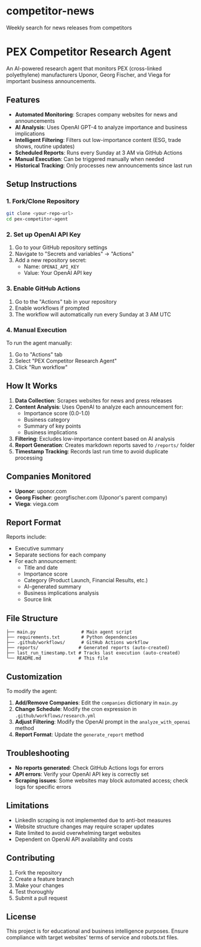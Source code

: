 # competitor-news
Weekly search for news releases from competitors
# PEX Competitor Research Agent

An AI-powered research agent that monitors PEX (cross-linked polyethylene) manufacturers Uponor, Georg Fischer, and Viega for important business announcements.

## Features

- **Automated Monitoring**: Scrapes company websites for news and announcements
- **AI Analysis**: Uses OpenAI GPT-4 to analyze importance and business implications
- **Intelligent Filtering**: Filters out low-importance content (ESG, trade shows, routine updates)
- **Scheduled Reports**: Runs every Sunday at 3 AM via GitHub Actions
- **Manual Execution**: Can be triggered manually when needed
- **Historical Tracking**: Only processes new announcements since last run

## Setup Instructions

### 1. Fork/Clone Repository
```bash
git clone <your-repo-url>
cd pex-competitor-agent
```

### 2. Set up OpenAI API Key
1. Go to your GitHub repository settings
2. Navigate to "Secrets and variables" → "Actions"
3. Add a new repository secret:
   - Name: `OPENAI_API_KEY`
   - Value: Your OpenAI API key

### 3. Enable GitHub Actions
1. Go to the "Actions" tab in your repository
2. Enable workflows if prompted
3. The workflow will automatically run every Sunday at 3 AM UTC

### 4. Manual Execution
To run the agent manually:
1. Go to "Actions" tab
2. Select "PEX Competitor Research Agent"
3. Click "Run workflow"

## How It Works

1. **Data Collection**: Scrapes websites for news and press releases
2. **Content Analysis**: Uses OpenAI to analyze each announcement for:
   - Importance score (0.0-1.0)
   - Business category
   - Summary of key points
   - Business implications
3. **Filtering**: Excludes low-importance content based on AI analysis
4. **Report Generation**: Creates markdown reports saved to `/reports/` folder
5. **Timestamp Tracking**: Records last run time to avoid duplicate processing

## Companies Monitored

- **Uponor**: uponor.com
- **Georg Fischer**: georgfischer.com (Uponor's parent company)
- **Viega**: viega.com

## Report Format

Reports include:
- Executive summary
- Separate sections for each company
- For each announcement:
  - Title and date
  - Importance score
  - Category (Product Launch, Financial Results, etc.)
  - AI-generated summary
  - Business implications analysis
  - Source link

## File Structure

```
├── main.py                 # Main agent script
├── requirements.txt        # Python dependencies
├── .github/workflows/      # GitHub Actions workflow
├── reports/               # Generated reports (auto-created)
├── last_run_timestamp.txt # Tracks last execution (auto-created)
└── README.md              # This file
```

## Customization

To modify the agent:

1. **Add/Remove Companies**: Edit the `companies` dictionary in `main.py`
2. **Change Schedule**: Modify the cron expression in `.github/workflows/research.yml`
3. **Adjust Filtering**: Modify the OpenAI prompt in the `analyze_with_openai` method
4. **Report Format**: Update the `generate_report` method

## Troubleshooting

- **No reports generated**: Check GitHub Actions logs for errors
- **API errors**: Verify your OpenAI API key is correctly set
- **Scraping issues**: Some websites may block automated access; check logs for specific errors

## Limitations

- LinkedIn scraping is not implemented due to anti-bot measures
- Website structure changes may require scraper updates
- Rate limited to avoid overwhelming target websites
- Dependent on OpenAI API availability and costs

## Contributing

1. Fork the repository
2. Create a feature branch
3. Make your changes
4. Test thoroughly
5. Submit a pull request

## License

This project is for educational and business intelligence purposes. Ensure compliance with target websites' terms of service and robots.txt files.

